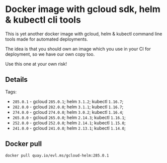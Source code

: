 # Docker image with gcloud sdk, helm & kubectl cli tools

This is yet another docker image with gcloud, helm & kubectl command line tools made for automated deployments.

The idea is that you should own an image which you use in your CI for deployment, so we have our own copy too.

Use this one at your own risk!

## Details

Tags:
* `285.0.1` - gcloud `285.0.1`; helm `3.1.2`; kubectl `1.16.7`;
* `282.0.0` - gcloud `282.0.0`; helm `3.1.1`; kubectl `1.16.7`;
* `274.0.0` - gcloud `274.0.0`; helm `3.0.2`; kubectl `1.16.4`;
* `265.0.0` - gcloud `265.0.0`; helm `2.14.3`; kubectl `1.16.1`;
* `252.0.0` - gcloud `252.0.0`; helm `2.14.1`; kubectl `1.15.0`;
* `241.0.0` - gcloud `241.0.0`; helm `2.13.1`; kubectl `1.14.0`;


## Docker pull

```shell
docker pull quay.io/evl.ms/gcloud-helm:285.0.1
```
